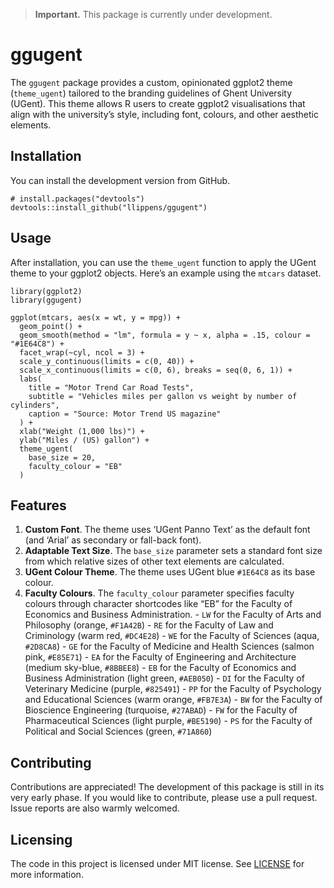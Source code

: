 > **Important.** This package is currently under development.

# ggugent

The `ggugent` package provides a custom, opinionated ggplot2 theme
(`theme_ugent`) tailored to the branding guidelines of Ghent University
(UGent). This theme allows R users to create ggplot2 visualisations that
align with the university’s style, including font, colours, and other
aesthetic elements.

## Installation

You can install the development version from GitHub.

    # install.packages("devtools")
    devtools::install_github("llippens/ggugent")

## Usage

After installation, you can use the `theme_ugent` function to apply the
UGent theme to your ggplot2 objects. Here’s an example using the
`mtcars` dataset.

    library(ggplot2)
    library(ggugent)

    ggplot(mtcars, aes(x = wt, y = mpg)) +
      geom_point() +
      geom_smooth(method = "lm", formula = y ~ x, alpha = .15, colour = "#1E64C8") +
      facet_wrap(~cyl, ncol = 3) +
      scale_y_continuous(limits = c(0, 40)) +
      scale_x_continuous(limits = c(0, 6), breaks = seq(0, 6, 1)) +
      labs(
        title = "Motor Trend Car Road Tests",
        subtitle = "Vehicles miles per gallon vs weight by number of cylinders",
        caption = "Source: Motor Trend US magazine"
      ) +
      xlab("Weight (1,000 lbs)") +
      ylab("Miles / (US) gallon") +
      theme_ugent(
        base_size = 20,
        faculty_colour = "EB"
      )

## Features

1.  **Custom Font**. The theme uses ‘UGent Panno Text’ as the default
    font (and ‘Arial’ as secondary or fall-back font).
2.  **Adaptable Text Size**. The `base_size` parameter sets a standard
    font size from which relative sizes of other text elements are
    calculated.
3.  **UGent Colour Theme**. The theme uses UGent blue `#1E64C8` as its
    base colour.
4.  **Faculty Colours**. The `faculty_colour` parameter specifies
    faculty colours through character shortcodes like “EB” for the
    Faculty of Economics and Business Administration. - `LW` for the
    Faculty of Arts and Philosophy (orange, `#F1A42B`) - `RE` for the
    Faculty of Law and Criminology (warm red, `#DC4E28`) - `WE` for the
    Faculty of Sciences (aqua, `#2D8CA8`) - `GE` for the Faculty of
    Medicine and Health Sciences (salmon pink, `#E85E71`) - `EA` for the
    Faculty of Engineering and Architecture (medium sky-blue,
    `#8BBEE8`) - `EB` for the Faculty of Economics and Business
    Administration (light green, `#AEB050`) - `DI` for the Faculty of
    Veterinary Medicine (purple, `#825491`) - `PP` for the Faculty of
    Psychology and Educational Sciences (warm orange, `#FB7E3A`) - `BW`
    for the Faculty of Bioscience Engineering (turquoise, `#27ABAD`) -
    `FW` for the Faculty of Pharmaceutical Sciences (light purple,
    `#BE5190`) - `PS` for the Faculty of Political and Social Sciences
    (green, `#71A860`)

## Contributing

Contributions are appreciated! The development of this package is still
in its very early phase. If you would like to contribute, please use a
pull request. Issue reports are also warmly welcomed.

## Licensing

The code in this project is licensed under MIT license. See
[LICENSE](LICENSE.md) for more information.
